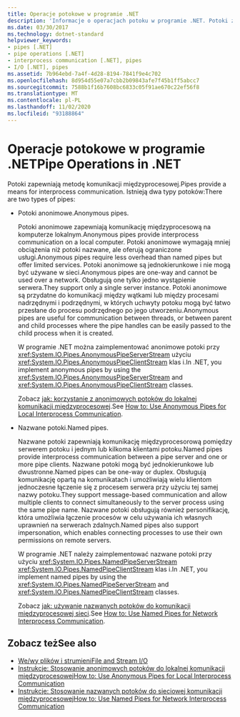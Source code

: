 ```yaml
---
title: Operacje potokowe w programie .NET
description: 'Informacje o operacjach potoku w programie .NET. Potoki zapewniają metodę komunikacji międzyprocesowej. Istnieją dwa rodzaje potoków: anonimowe potoki i nazwane potoki.'
ms.date: 03/30/2017
ms.technology: dotnet-standard
helpviewer_keywords:
- pipes [.NET]
- pipe operations [.NET]
- interprocess communication [.NET], pipes
- I/O [.NET], pipes
ms.assetid: 7b964ebd-7a4f-4d28-8194-7841f9e4c702
ms.openlocfilehash: 8d954d55e07a7cbb2b09843afe7f45b1ff5abcc7
ms.sourcegitcommit: 7588b1f16b7608bc6833c05f91ae670c22ef56f8
ms.translationtype: MT
ms.contentlocale: pl-PL
ms.lasthandoff: 11/02/2020
ms.locfileid: "93188864"
---
```

# <a name="pipe-operations-in-net"></a><span data-ttu-id="4b71f-105">Operacje potokowe w programie .NET</span><span class="sxs-lookup"><span data-stu-id="4b71f-105">Pipe Operations in .NET</span></span>
<span data-ttu-id="4b71f-106">Potoki zapewniają metodę komunikacji międzyprocesowej.</span><span class="sxs-lookup"><span data-stu-id="4b71f-106">Pipes provide a means for interprocess communication.</span></span> <span data-ttu-id="4b71f-107">Istnieją dwa typy potoków:</span><span class="sxs-lookup"><span data-stu-id="4b71f-107">There are two types of pipes:</span></span>  
  
- <span data-ttu-id="4b71f-108">Potoki anonimowe.</span><span class="sxs-lookup"><span data-stu-id="4b71f-108">Anonymous pipes.</span></span>  
  
     <span data-ttu-id="4b71f-109">Potoki anonimowe zapewniają komunikację międzyprocesową na komputerze lokalnym.</span><span class="sxs-lookup"><span data-stu-id="4b71f-109">Anonymous pipes provide interprocess communication on a local computer.</span></span> <span data-ttu-id="4b71f-110">Potoki anonimowe wymagają mniej obciążenia niż potoki nazwane, ale oferują ograniczone usługi.</span><span class="sxs-lookup"><span data-stu-id="4b71f-110">Anonymous pipes require less overhead than named pipes but offer limited services.</span></span> <span data-ttu-id="4b71f-111">Potoki anonimowe są jednokierunkowe i nie mogą być używane w sieci.</span><span class="sxs-lookup"><span data-stu-id="4b71f-111">Anonymous pipes are one-way and cannot be used over a network.</span></span> <span data-ttu-id="4b71f-112">Obsługują one tylko jedno wystąpienie serwera.</span><span class="sxs-lookup"><span data-stu-id="4b71f-112">They support only a single server instance.</span></span> <span data-ttu-id="4b71f-113">Potoki anonimowe są przydatne do komunikacji między wątkami lub między procesami nadrzędnymi i podrzędnymi, w których uchwyty potoku mogą być łatwo przesłane do procesu podrzędnego po jego utworzeniu.</span><span class="sxs-lookup"><span data-stu-id="4b71f-113">Anonymous pipes are useful for communication between threads, or between parent and child processes where the pipe handles can be easily passed to the child process when it is created.</span></span>  
  
     <span data-ttu-id="4b71f-114">W programie .NET można zaimplementować anonimowe potoki przy <xref:System.IO.Pipes.AnonymousPipeServerStream> użyciu <xref:System.IO.Pipes.AnonymousPipeClientStream> klas i.</span><span class="sxs-lookup"><span data-stu-id="4b71f-114">In .NET, you implement anonymous pipes by using the <xref:System.IO.Pipes.AnonymousPipeServerStream> and <xref:System.IO.Pipes.AnonymousPipeClientStream> classes.</span></span>  
  
     <span data-ttu-id="4b71f-115">Zobacz [jak: korzystanie z anonimowych potoków do lokalnej komunikacji międzyprocesowej](how-to-use-anonymous-pipes-for-local-interprocess-communication.md).</span><span class="sxs-lookup"><span data-stu-id="4b71f-115">See [How to: Use Anonymous Pipes for Local Interprocess Communication](how-to-use-anonymous-pipes-for-local-interprocess-communication.md).</span></span>  
  
- <span data-ttu-id="4b71f-116">Nazwane potoki.</span><span class="sxs-lookup"><span data-stu-id="4b71f-116">Named pipes.</span></span>  
  
     <span data-ttu-id="4b71f-117">Nazwane potoki zapewniają komunikację międzyprocesorową pomiędzy serwerem potoku i jednym lub kilkoma klientami potoku.</span><span class="sxs-lookup"><span data-stu-id="4b71f-117">Named pipes provide interprocess communication between a pipe server and one or more pipe clients.</span></span> <span data-ttu-id="4b71f-118">Nazwane potoki mogą być jednokierunkowe lub dwustronne.</span><span class="sxs-lookup"><span data-stu-id="4b71f-118">Named pipes can be one-way or duplex.</span></span> <span data-ttu-id="4b71f-119">Obsługują komunikację opartą na komunikatach i umożliwiają wielu klientom jednoczesne łączenie się z procesem serwera przy użyciu tej samej nazwy potoku.</span><span class="sxs-lookup"><span data-stu-id="4b71f-119">They support message-based communication and allow multiple clients to connect simultaneously to the server process using the same pipe name.</span></span> <span data-ttu-id="4b71f-120">Nazwane potoki obsługują również personifikację, która umożliwia łączenie procesów w celu używania ich własnych uprawnień na serwerach zdalnych.</span><span class="sxs-lookup"><span data-stu-id="4b71f-120">Named pipes also support impersonation, which enables connecting processes to use their own permissions on remote servers.</span></span>  
  
     <span data-ttu-id="4b71f-121">W programie .NET należy zaimplementować nazwane potoki przy użyciu <xref:System.IO.Pipes.NamedPipeServerStream> <xref:System.IO.Pipes.NamedPipeClientStream> klas i.</span><span class="sxs-lookup"><span data-stu-id="4b71f-121">In .NET, you implement named pipes by using the <xref:System.IO.Pipes.NamedPipeServerStream> and <xref:System.IO.Pipes.NamedPipeClientStream> classes.</span></span>  
  
     <span data-ttu-id="4b71f-122">Zobacz [jak: używanie nazwanych potoków do komunikacji międzyprocesowej sieci](how-to-use-named-pipes-for-network-interprocess-communication.md).</span><span class="sxs-lookup"><span data-stu-id="4b71f-122">See [How to: Use Named Pipes for Network Interprocess Communication](how-to-use-named-pipes-for-network-interprocess-communication.md).</span></span>  
  
## <a name="see-also"></a><span data-ttu-id="4b71f-123">Zobacz też</span><span class="sxs-lookup"><span data-stu-id="4b71f-123">See also</span></span>

- [<span data-ttu-id="4b71f-124">We/wy plików i strumieni</span><span class="sxs-lookup"><span data-stu-id="4b71f-124">File and Stream I/O</span></span>](index.md)
- [<span data-ttu-id="4b71f-125">Instrukcje: Stosowanie anonimowych potoków do lokalnej komunikacji międzyprocesowej</span><span class="sxs-lookup"><span data-stu-id="4b71f-125">How to: Use Anonymous Pipes for Local Interprocess Communication</span></span>](how-to-use-anonymous-pipes-for-local-interprocess-communication.md)
- [<span data-ttu-id="4b71f-126">Instrukcje: Stosowanie nazwanych potoków do sieciowej komunikacji międzyprocesowej</span><span class="sxs-lookup"><span data-stu-id="4b71f-126">How to: Use Named Pipes for Network Interprocess Communication</span></span>](how-to-use-named-pipes-for-network-interprocess-communication.md)

